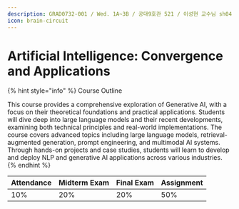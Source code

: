```yaml
---
description: GRAD0732-001 / Wed. 1A~3B / 공대9호관 521 / 이성현 교수님 sh0416@knu.ac.kr
icon: brain-circuit
---
```


# Artificial Intelligence: Convergence and Applications

{% hint style="info" %}
Course Outline

This course provides a comprehensive exploration of Generative AI, with a focus on their theoretical foundations and practical applications. Students will dive deep into large language models and their recent developments, examining both technical principles and real-world implementations. The course covers advanced topics including large language models, retrieval-augmented generation, prompt engineering, and multimodal AI systems. Through hands-on projects and case studies, students will learn to develop and deploy NLP and generative AI applications across various industries.
{% endhint %}

| Attendance | Midterm Exam | Final Exam | Assignment |
| ---------- | ------------ | ---------- | ---------- |
| 10%        | 20%          | 20%        | 50%        |


